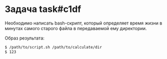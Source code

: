 # Задача task#c1df

Необходимо написать bash-скрипт, который определяет время жизни в минутах самого старого файла в передаваемой ему директории.

Образ результата:

```bash
$ /path/to/script.sh /path/to/calculate/dir
$ 123
```

